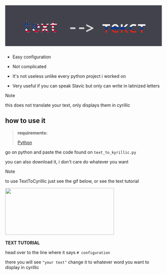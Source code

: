 # ![alt text](https://github.com/ubervatnik/TextToCyrillic/blob/55662c3fde2bf5e8f6a86d93d8a947fc7b8d1d68/Untitled.png)


- Easy configuration

- Not complicated

- It's not useless unlike every python project i worked on

- Very useful if you can speak Slavic but only can write in latinized letters

> [!NOTE]
> this does not translate your text, only displays them in cyrillic

## how to use it

> **requirements:**
> 
> [Python](https://www.python.org/)

go on python and paste the code found on `text_to_kyrillic.py`

you can also download it, i don't care do whatever you want

> [!NOTE]
> to use TextToCyrillic just see the gif below, or see the text tutorial


<img src="usage.gif" style="height: 150px; width: 350px"/>


**TEXT TUTORIAL**

head over to the line where it says `# configuration`

there you will see `"your text"` change it to whatever word you want to display in cyrillic
